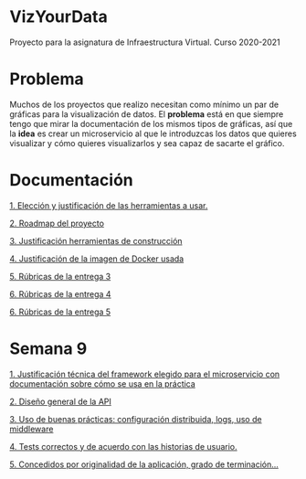 # VizYourData
Proyecto para la asignatura de Infraestructura Virtual. Curso 2020-2021

# Problema

Muchos de los proyectos que realizo necesitan como mínimo un par de gráficas para la visualización de datos. 
El **problema** está en que siempre tengo que mirar la documentación de los mismos tipos de gráficas,
así que la **idea** es crear un microservicio al que le introduzcas los datos que quieres visualizar 
y cómo quieres visualizarlos y sea capaz de sacarte el gráfico.

# Documentación

[1. Elección y justificación de las herramientas a usar.](docs/herramientas.md)

[2. Roadmap del proyecto](docs/roadmap.md)

[3. Justificación herramientas de construcción](docs/herramientas_construccion.md)

[4. Justificación de la imagen de Docker usada](docs/justificacion_imagen_docker.md)

[5. Rúbricas de la entrega 3](docs/entrega_3.md)

[6. Rúbricas de la entrega 4](docs/entrega_4.md)

[6. Rúbricas de la entrega 5](docs/entrega_5.md)

# Semana 9

[1. Justificación técnica del framework elegido para el microservicio con documentación sobre cómo se usa en la práctica](docs/microservicio.md)

[2. Diseño general de la API](docs/disenyo_api.md)

[3. Uso de buenas prácticas: configuración distribuida, logs, uso de middleware](docs/uso_buenas_practicas.md)

[4. Tests correctos y de acuerdo con las historias de usuario.](docs/tests_hu.md)

[5. Concedidos por originalidad de la aplicación, grado de terminación...](docs/terminacion_6.md)
